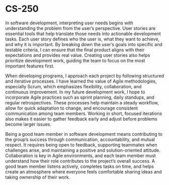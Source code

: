 # CS-250

In software development, interpreting user needs begins with understanding the problem from the user’s perspective. User stories are essential tools that help translate those needs into actionable development tasks. Each user story defines who the user is, what they want to achieve, and why it is important. By breaking down the user’s goals into specific and testable criteria, I can ensure that the final product aligns with their expectations and provides real value. Creating user stories also helps prioritize development work, guiding the team to focus on the most important features first.

When developing programs, I approach each project by following structured and iterative processes. I have learned the value of Agile methodologies, especially Scrum, which emphasizes flexibility, collaboration, and continuous improvement. In my future development work, I hope to incorporate Agile practices such as sprint planning, daily standups, and regular retrospectives. These processes help maintain a steady workflow, allow for quick adaptation to change, and encourage consistent communication among team members. Working in short, focused iterations also makes it easier to gather feedback early and adjust before problems become larger issues.

Being a good team member in software development means contributing to the group’s success through communication, accountability, and mutual respect. It requires being open to feedback, supporting teammates when challenges arise, and maintaining a positive and solution-oriented attitude. Collaboration is key in Agile environments, and each team member must understand how their role contributes to the project’s overall success. A good team member listens actively, completes tasks on time, and helps create an atmosphere where everyone feels comfortable sharing ideas and taking ownership of their work.
